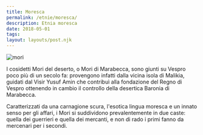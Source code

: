 ```yaml
---
title: Moresca
permalink: /etnie/moresca/
description: Etnia moresca
date: 2018-05-01
tags:
layout: layouts/post.njk
---
```


![mori](https://upload.wikimedia.org/wikipedia/commons/2/24/Shuja_Shah_Durrani_of_Afghanistan_in_1839.jpg)

I cosidetti Mori del deserto, o Mori di Marabecca, sono giunti su Vespro poco più di un secolo fa: provengono infatti dalla vicina isola di Malikia, guidati dal Visir Yusuf Amin che contribuì alla fondazione del Regno di Vespro ottenendo in cambio il controllo della desertica Baronia di Marabecca.

Caratterizzati da una carnagione scura, l'esotica lingua moresca e un innato senso per gli affari, i Mori si suddividono prevalentemente in due caste: quella dei guerrieri e quella dei mercanti, e non di rado i primi fanno da mercenari per i secondi.
